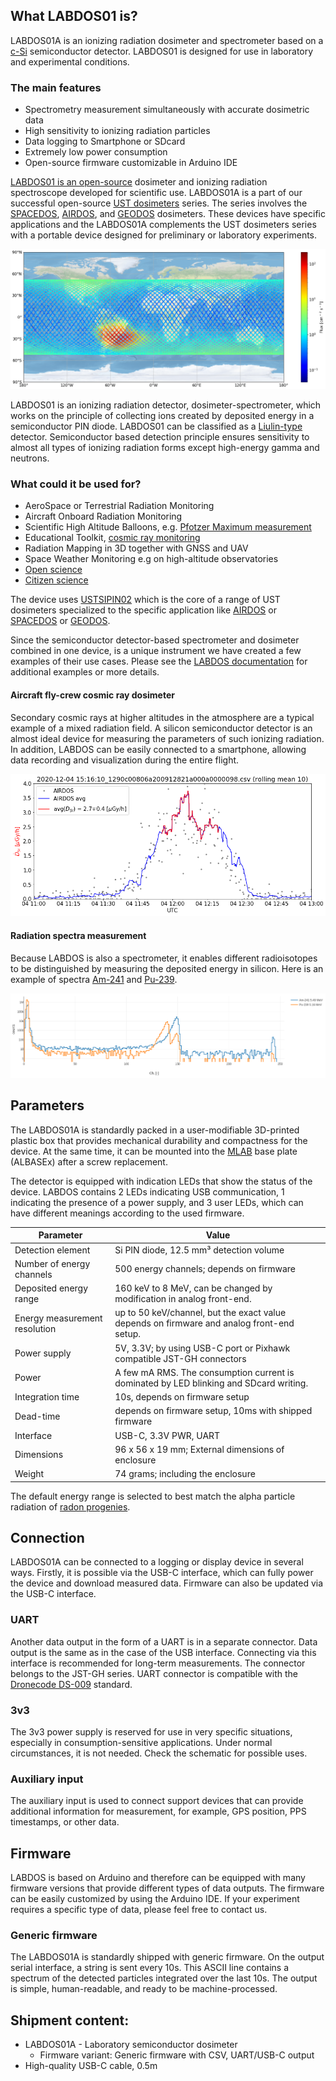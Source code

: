 ## What LABDOS01 is? 

LABDOS01A is an ionizing radiation dosimeter and spectrometer based on a [c-Si](https://en.wikipedia.org/wiki/Crystalline_silicon) semiconductor detector. LABDOS01 is designed for use in laboratory and experimental conditions.

### The main features

  * Spectrometry measurement simultaneously with accurate dosimetric data
  * High sensitivity to ionizing radiation particles
  * Data logging to Smartphone or SDcard
  * Extremely low power consumption
  * Open-source firmware customizable in Arduino IDE

[LABDOS01 is an open-source](https://certification.oshwa.org/cz000008.html) dosimeter and ionizing radiation spectroscope developed for scientific use. LABDOS01A is a part of our successful open-source [UST dosimeters](https://www.ust.cz/UST-dosimeters/) series. The series involves the [SPACEDOS](https://www.ust.cz/UST-dosimeters/SPACEDOS/), [AIRDOS](https://www.ust.cz/UST-dosimeters/AIRDOS/), and [GEODOS](https://www.ust.cz/UST-dosimeters/GEODOS/) dosimeters. These devices have specific applications and the LABDOS01A complements the UST dosimeters series with a portable device designed for preliminary or laboratory experiments.

![Cosmic Rays radiation measured by SPACEDOS02 onboard ISS](https://raw.githubusercontent.com/UniversalScientificTechnologies/SPACEDOS02/SPACEDOS02A/doc/src/img/ISS_radiation_map.png "Cosmic Rays radiation measured by SPACEDOS02 onboard ISS")

LABDOS01 is an ionizing radiation detector, dosimeter-spectrometer, which works on the principle of collecting ions created by deposited energy in a semiconductor PIN diode. LABDOS01 can be classified as a [Liulin-type](https://en.wikipedia.org/wiki/Liulin_type_instruments) detector. Semiconductor based detection principle ensures sensitivity to almost all types of ionizing radiation forms except high-energy gamma and neutrons.

### What could it be used for?

* AeroSpace or Terrestrial Radiation Monitoring
* Aircraft Onboard Radiation Monitoring
* Scientific High Altitude Balloons, e.g. [Pfotzer Maximum measurement](https://en.wikipedia.org/wiki/Georg_Pfotzer)
* Educational Toolkit, [cosmic ray monitoring](https://en.wikipedia.org/wiki/Cosmic_ray) 
* Radiation Mapping in 3D together with GNSS and UAV
* Space Weather Monitoring e.g on high-altitude observatories
* [Open science](https://en.wikipedia.org/wiki/Open_science) 
* [Citizen science](https://en.wikipedia.org/wiki/Citizen_science)

The device uses [USTSIPIN02](https://github.com/ust-modules/USTSIPIN02) which is the core of a range of UST dosimeters specialized to the specific application like [AIRDOS](https://www.ust.cz/UST-dosimeters/AIRDOS/) or [SPACEDOS](https://www.ust.cz/UST-dosimeters/SPACEDOS/) or [GEODOS](https://www.ust.cz/UST-dosimeters/GEODOS/).

Since the semiconductor detector-based spectrometer and dosimeter combined in one device, is a unique instrument we have created a few examples of their use cases. Please see the [LABDOS documentation](https://github.com/UniversalScientificTechnologies/LABDOS01) for additional examples or more details. 

#### Aircraft fly-crew cosmic ray dosimeter

Secondary cosmic rays at higher altitudes in the atmosphere are a typical example of a mixed radiation field. A silicon semiconductor detector is an almost ideal device for measuring the parameters of such ionizing radiation. In addition, LABDOS can be easily connected to a smartphone, allowing data recording and visualization during the entire flight.

![Doserate measured on-board of an aircraft](https://raw.githubusercontent.com/UniversalScientificTechnologies/AIRDOS02/AIRDOS02A/doc/src/img/airdos_flight_doserate.png "Doserate measured on-board of an aircraft")

#### Radiation spectra measurement

Because LABDOS is also a spectrometer, it enables different radioisotopes to be distinguished by measuring the deposited energy in silicon. Here is an example of spectra [Am-241](https://en.wikipedia.org/wiki/Americium-241) and [Pu-239](https://en.wikipedia.org/wiki/Plutonium-239). 

![Am-241 and Pu-239 spetra measured by LABDOS](https://raw.githubusercontent.com/UniversalScientificTechnologies/LABDOS01/LABDOS01A/doc/img/radiation_spectra.png "Am-241 and Pu-239 spetra measured by LABDOS")

## Parameters

The LABDOS01A is standardly packed in a user-modifiable 3D-printed plastic box that provides mechanical durability and compactness for the device. At the same time, it can be mounted into the [MLAB](https://mlab.cz/) base plate (ALBASEx) after a screw replacement.

The detector is equipped with indication LEDs that show the status of the device. LABDOS contains 2 LEDs indicating USB communication, 1 indicating the presence of a power supply, and 3 user LEDs, which can have different meanings according to the used firmware.

| Parameter | Value |
|---|----|
| Detection element | Si PIN diode, 12.5 mm³ detection volume |
| Number of energy channels | 500 energy channels; depends on firmware |
| Deposited energy range | 160 keV to 8 MeV, can be changed by modification in analog front-end.  |
| Energy measurement resolution | up to 50 keV/channel, but the exact value depends on firmware and analog front-end setup.|
| Power supply |  5V, 3.3V; by using USB-C port or Pixhawk compatible JST-GH connectors |
| Power |  A few mA RMS. The consumption current is dominated by LED blinking and SDcard writing. |
| Integration time | 10s, depends on firmware setup |
| Dead-time | depends on firmware setup, 10ms with shipped firmware|
| Interface | USB-C, 3.3V PWR, UART |
| Dimensions | 96 x 56 x 19 mm; External dimensions of enclosure |
| Weight | 74 grams; including the enclosure |

The default energy range is selected to best match the alpha particle radiation of [radon progenies](https://en.wikipedia.org/wiki/Radon). 

## Connection
LABDOS01A can be connected to a logging or display device in several ways. Firstly, it is possible via the USB-C interface, which can fully power the device and download measured data. Firmware can also be updated via the USB-C interface. 

### UART

Another data output in the form of a UART is in a separate connector. Data output is the same as in the case of the USB interface. Connecting via this interface is recommended for long-term measurements. The connector belongs to the JST-GH series. UART connector is compatible with the [Dronecode DS-009](https://github.com/pixhawk/Pixhawk-Standards/blob/master/DS-009%20Pixhawk%20Connector%20Standard.pdf) standard.

### 3v3

The 3v3 power supply is reserved for use in very specific situations, especially in consumption-sensitive applications. Under normal circumstances, it is not needed. Check the schematic for possible uses.

### Auxiliary input

The auxiliary input is used to connect support devices that can provide additional information for measurement, for example, GPS position, PPS timestamps, or other data. 


## Firmware

LABDOS is based on Arduino and therefore can be equipped with many firmware versions that provide different types of data outputs. The firmware can be easily customized by using the Arduino IDE.  If your experiment requires a specific type of data, please feel free to contact us. 

### Generic firmware

The LABDOS01A is standardly shipped with generic firmware. On the output serial interface, a string is sent every 10s. This ASCII line contains a spectrum of the detected particles integrated over the last 10s. The output is simple, human-readable, and ready to be machine-processed.


## Shipment content:
  * LABDOS01A - Laboratory semiconductor dosimeter
     * Firmware variant: Generic firmware with CSV, UART/USB-C output
  * High-quality USB-C cable, 0.5m

